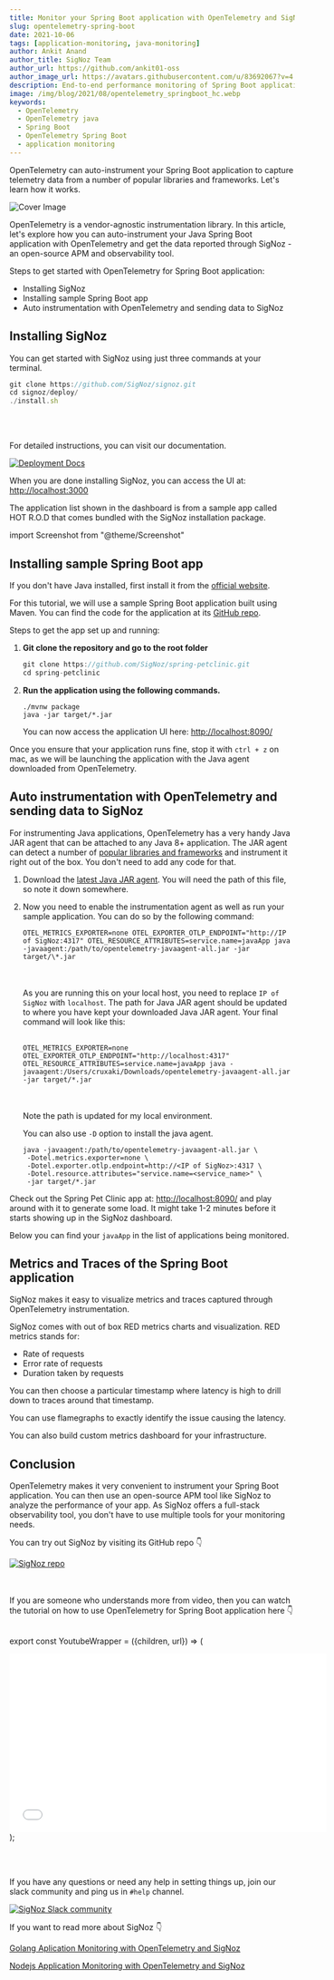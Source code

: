 ```yaml
---
title: Monitor your Spring Boot application with OpenTelemetry and SigNoz
slug: opentelemetry-spring-boot
date: 2021-10-06
tags: [application-monitoring, java-monitoring]
author: Ankit Anand
author_title: SigNoz Team
author_url: https://github.com/ankit01-oss
author_image_url: https://avatars.githubusercontent.com/u/83692067?v=4
description: End-to-end performance monitoring of Spring Boot application with OpenTelemetry. Get your telemetry data visualized with SigNoz.
image: /img/blog/2021/08/opentelemetry_springboot_hc.webp
keywords:
  - OpenTelemetry
  - OpenTelemetry java
  - Spring Boot
  - OpenTelemetry Spring Boot
  - application monitoring
---
```


<head>
  <link rel="canonical" href="https://signoz.io/blog/opentelemetry-spring-boot/"/>
</head>

OpenTelemetry can auto-instrument your Spring Boot application to capture telemetry data from a number of popular libraries and frameworks. Let's learn how it works.

<!--truncate-->

![Cover Image](/img/blog/2021/08/opentelemetry_springboot_hc-min.webp)

OpenTelemetry is a vendor-agnostic instrumentation library. In this article, let's explore how you can auto-instrument your Java Spring Boot application with OpenTelemetry and get the data reported through SigNoz - an open-source APM and observability tool.

Steps to get started with OpenTelemetry for Spring Boot application:

- Installing SigNoz
- Installing sample Spring Boot app
- Auto instrumentation with OpenTelemetry and sending data to SigNoz

## Installing SigNoz

You can get started with SigNoz using just three commands at your terminal.

```jsx
git clone https://github.com/SigNoz/signoz.git
cd signoz/deploy/
./install.sh
```
<br></br>

For detailed instructions, you can visit our documentation.

[![Deployment Docs](/img/blog/common/deploy_docker_documentation.webp)](https://signoz.io/docs/deployment/docker/?utm_source=blog&utm_medium=springboot)

When you are done installing SigNoz, you can access the UI at: [http://localhost:3000](http://localhost:3000/application)

The application list shown in the dashboard is from a sample app called HOT R.O.D that comes bundled with the SigNoz installation package.

import Screenshot from "@theme/Screenshot"

<Screenshot
   alt="SigNoz dashboard showing application list"
   height={500}
   src="/img/blog/2021/08/signoz_dashboard_hc.webp"
   title="SigNoz Dashboard"
   width={700}
/>

## Installing sample Spring Boot app

If you don't have Java installed, first install it from the <a href = "https://www.java.com/en/" rel="noopener noreferrer nofollow" target="_blank" >official website</a>.

For this tutorial, we will use a sample Spring Boot application built using Maven. You can find the code for the application at its <a href = "https://github.com/SigNoz/spring-petclinic" rel="noopener noreferrer nofollow" target="_blank" >GitHub repo</a>.

Steps to get the app set up and running:

1. **Git clone the repository and go to the root folder**

   ```jsx
   git clone https://github.com/SigNoz/spring-petclinic.git
   cd spring-petclinic
   ```


2. **Run the application using the following commands.**

   ```
   ./mvnw package
   java -jar target/*.jar
   ```

   You can now access the application UI here: [http://localhost:8090/](http://localhost:8090/)

<Screenshot
   alt="Spring PetClinic app accessed at port:8090"
   height={500}
   src="/img/blog/2021/08/spring_petclinic_hc.webp"
   title="Sample Spring Boot application running in your local host."
   width={700}
/>

Once you ensure that your application runs fine, stop it with `ctrl + z` on mac, as we will be launching the application with the Java agent downloaded from OpenTelemetry.

## Auto instrumentation with OpenTelemetry and sending data to SigNoz

For instrumenting Java applications, OpenTelemetry has a very handy Java JAR agent that can be attached to any Java 8+ application. The JAR agent can detect a number of <a href = "https://github.com/open-telemetry/opentelemetry-java-instrumentation/blob/main/docs/supported-libraries.md" rel="noopener noreferrer nofollow" target="_blank" >popular libraries and frameworks</a> and instrument it right out of the box. You don't need to add any code for that.

1. Download the [latest Java JAR agent](https://github.com/open-telemetry/opentelemetry-java-instrumentation/releases/latest/download/opentelemetry-javaagent-all.jar). You will need the path of this file, so note it down somewhere.

2. Now you need to enable the instrumentation agent as well as run your sample application. You can do so by the following command:

   ```
   OTEL_METRICS_EXPORTER=none OTEL_EXPORTER_OTLP_ENDPOINT="http://IP of SigNoz:4317" OTEL_RESOURCE_ATTRIBUTES=service.name=javaApp java -javaagent:/path/to/opentelemetry-javaagent-all.jar -jar target/\*.jar
   ```

   <br></br>As you are running this on your local host, you need to replace `IP of SigNoz` with `localhost`. The path for Java JAR agent should be updated to where you have kept your downloaded Java JAR agent. Your final command will look like this:
   <br></br>

   ```
   OTEL_METRICS_EXPORTER=none OTEL_EXPORTER_OTLP_ENDPOINT="http://localhost:4317" OTEL_RESOURCE_ATTRIBUTES=service.name=javaApp java -javaagent:/Users/cruxaki/Downloads/opentelemetry-javaagent-all.jar -jar target/*.jar
   ```

   <br></br>Note the path is updated for my local environment.

   You can also use `-D` option to install the java agent.

   ```
   java -javaagent:/path/to/opentelemetry-javaagent-all.jar \
    -Dotel.metrics.exporter=none \
    -Dotel.exporter.otlp.endpoint=http://<IP of SigNoz>:4317 \
    -Dotel.resource.attributes="service.name=<service_name>" \
    -jar target/*.jar
   ```

Check out the Spring Pet Clinic app at: [http://localhost:8090/](http://localhost:8090/) and play around with it to generate some load. It might take 1-2 minutes before it starts showing up in the SigNoz dashboard.

Below you can find your `javaApp` in the list of applications being monitored.

<Screenshot
   alt="`Javaapp` appears in the list of applications monitored through SigNoz"
   height={500}
   src="/img/blog/2021/08/javaapp_boxed_hc.webp"
   title="`javaApp` in the list of applications monitored"
   width={700}
/>

## Metrics and Traces of the Spring Boot application

SigNoz makes it easy to visualize metrics and traces captured through OpenTelemetry instrumentation.

SigNoz comes with out of box RED metrics charts and visualization. RED metrics stands for:

- Rate of requests
- Error rate of requests
- Duration taken by requests
  <Screenshot
       alt="SigNoz dashboard showing application latency, requests per sec, error percentage and top endpoints"
       height={500}
       src="/img/blog/2021/08/signoz_charts_hc.webp"
       title="Measure things like application latency, requests per sec, error percentage and see your top endpoints with SigNoz."
       width={700}
  />

You can then choose a particular timestamp where latency is high to drill down to traces around that timestamp.
<Screenshot
     alt="List of traces shown on SigNoz dashboard"
     height={500}
     src="/img/blog/2021/08/signoz_visualization_hc.webp"
     title="View of traces at a particular timestamp"
     width={700}
/>

You can use flamegraphs to exactly identify the issue causing the latency.

<Screenshot
     alt="Flamegraphs and gantt charts to visualize time taken by requests"
     height={500}
     src="/img/blog/2021/08/signoz_flamegraphs_hc.webp"
     title="Flamegraphs showing exact duration taken by each spans - a concept of distributed tracing"
     width={700}
/>

You can also build custom metrics dashboard for your infrastructure.

<Screenshot
    alt="SigNoz custom metrics dashboard"
    height={500}
    src="/img/blog/2021/10/signoz_custom_dashboard-min.webp"
    title="You can also build a custom metrics dashboard for your infrastructure"
    width={700}
/>

## Conclusion

OpenTelemetry makes it very convenient to instrument your Spring Boot application. You can then use an open-source APM tool like SigNoz to analyze the performance of your app. As SigNoz offers a full-stack observability tool, you don't have to use multiple tools for your monitoring needs.

You can try out SigNoz by visiting its GitHub repo 👇

<div class="text--center">

[![SigNoz repo](/img/blog/common/signoz_github.webp)](https://github.com/signoz/signoz)

</div>

<br></br>
If you are someone who understands more from video, then you can watch the tutorial on how to use OpenTelemetry for Spring Boot application here 👇<br></br>

export const YoutubeWrapper = ({children, url}) => (
  <div 
    style={{
    position: 'relative', 
    width: '100%',
    paddingBottom: '56.25%', 
    height: "0",
    }} >
    <iframe width="560" height="315" style={{ position: 'absolute', top:'0', left: '0', width: '100%', height: '100%'}} src={ url } title="YouTube video player" frameborder="0" allow="accelerometer; autoplay; clipboard-write; encrypted-media; gyroscope; picture-in-picture" allowfullscreen></iframe>
</div>
);

<YoutubeWrapper url="https://www.youtube.com/embed/YxZb17_LYwQ"> </YoutubeWrapper><br></br>


If you have any questions or need any help in setting things up, join our slack community and ping us in `#help` channel.

[![SigNoz Slack community](/img/blog/common/join_slack_cta.png)](https://bit.ly/signoz-slack)


If you want to read more about SigNoz 👇

[Golang Aplication Monitoring with OpenTelemetry and SigNoz](https://signoz.io/opentelemetry/go/)

[Nodejs Application Monitoring with OpenTelemetry and SigNoz](https://signoz.io/opentelemetry/nodejs/)
